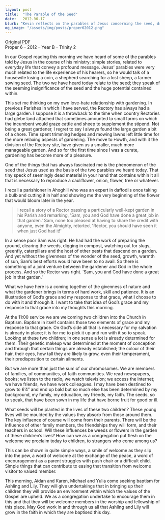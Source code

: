 ```yaml
---
layout: post
title:  "The Parable of the Seed"
date:   2012-06-17
blurb: "Kevin reflects on the parables of Jesus concerning the seed, drawing parallels between the growth of seeds in gardening and the spiritual growth fostered by God's grace. He emphasizes the importance of nurturing and the joint venture between human effort and divine grace. The sermon also touches upon the significance of baptism as a symbol of grace and the role of the community in influencing the growth of its newest members."
og_image: "/assets/img/posts/proper62012.png"
---
```

[Original PDF](/assets/pdf/proper62012.pdf)    
Proper 6 – 2012 – Year B – Trinity 2

In our Gospel reading this morning we have heard of some of the parables told by Jesus in the course of his ministry; simple stories, related to everyday life that convey a profound message. Jesus’ parables were very much related to the life experience of his hearers, so he would talk of a housewife losing a coin, a shepherd searching for a lost sheep, a farmer sowing seed. The two we have heard today relate to the seed; they speak of the seeming insignificance of the seed and the huge potential contained within.

This set me thinking on my own love-hate relationship with gardening. In previous Parishes in which I have served, the Rectory has always had a large garden. I suppose it is a throwback to the time when country Rectories had glebe land attached that sometimes amounted to small farms on which the incumbent would graze cattle and sheep to supplement the stipend. Not being a great gardener, I regret to say I always found the large garden a bit of a chore. Time spent trimming hedges and mowing lawns left little time for the more relaxing aspects of gardening. The move to Howth, and with it the division of the Rectory site, have given us a smaller, much more manageable garden. And so for the first time since I was a curate, gardening has become more of a pleasure.

One of the things that has always fascinated me is the phenomenon of the seed that Jesus used as the basis of the two parables we heard today. That tiny speck of seemingly dead material in your hand that contains within it all that is necessary to reproduce a cauliflower, onion, flower, tree or whatever.

I recall a parishioner in Ahoghill who was an expert in daffodils once taking a bulb and cutting it in half and showing me the very beginning of the flower that would bloom later in the year.

> I recall a story of a Rector passing a particularly well-kept garden in his Parish and remarking, 'Sam, you and God have done a great job in that garden.' Sam, none too pleased at having to share the credit with anyone, even the Almighty, retorted, 'Rector, you should have seen it when just God had it!'

In a sense poor Sam was right. He had had the work of preparing the ground, clearing the weeds, digging in compost, watching out for slugs, greenfly, caterpillars and the host of other pests that descend on a garden. And yet without the givenness of the wonder of the seed, growth, warmth of sun, Sam’s best efforts would have been to no avail. So there is something of a joint venture between the gardener and God in the whole process. And so the Rector was right. 'Sam, you and God have done a great job in that garden.'

What we have here is a coming together of the givenness of nature and what the gardener brings in terms of hard work, skill and patience. It is an illustration of God’s grace and my response to that grace, what I choose to do with it and through it. I want to take that idea of God’s grace and my response to that grace into my thoughts this morning.

At the 11:00 service we are welcoming two children into the Church in Baptism. Baptism in itself contains those two elements of grace and my response to that grace. On God’s side all that is necessary for my salvation is already in place; it is for me to pick it up and run with it so to speak. Looking at these two children; in one sense a lot is already determined for them. Their genetic makeup was determined at the moment of conception and through that certain things are already established; the colour of their hair, their eyes, how tall they are likely to grow, even their temperament, their predisposition to certain ailments.

But we are more than just the sum of our chromosomes. We are members of families, of communities, of faith communities. We read newspapers, books; we listen to the radio, we watch television; we access the internet; we have friends, we have work colleagues. I may have been destined to grow to 6’4” and end up bald but so much else has been determined by my background, my family, my education, my friends, my faith. The seeds, so to speak, that have been sown in my life that have borne fruit for good or ill.

What seeds will be planted in the lives of these two children? These young lives will be moulded by the values they absorb from those around them. The key influence of course will come from their parents. There will be the influence of other family members, the friendships they will form, and their teachers in school. Will these influences be weeds or flowers in the garden of these children’s lives? How can we as a congregation put flesh on the welcome we proclaim today to children, to strangers who come among us?

This can be shown in quite simple ways, a smile of welcome as they slip into the pew, a word of welcome at the exchange of the peace, a word of encouragement as a parent struggles with push chair or a difficult child. Simple things that can contribute to easing that transition from welcome visitor to valued member.

This morning, Aidan and Karen, Michael and Yulia come seeking baptism for Ashling and Lily. They will give undertakings that in bringing up their children they will provide an environment within which the values of the Gospel are upheld. We as a congregation undertake to encourage them in this and that they will be welcome members in the worship and fellowship of this place. May God work in and through us all that Ashling and Lily will grow in the faith in which they are baptised this day.
